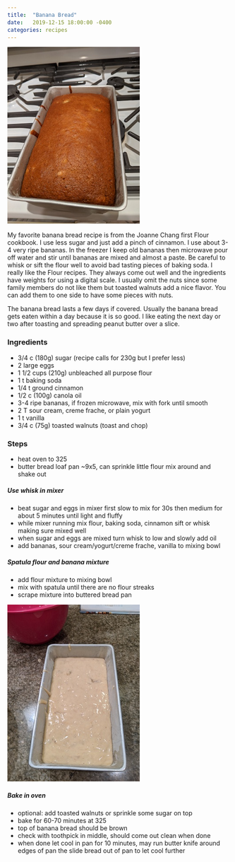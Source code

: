 ```yaml
---
title:  "Banana Bread"
date:   2019-12-15 18:00:00 -0400
categories: recipes
---
```

![Banana Bread](/assets/images/bananabread.jpg)

My favorite banana bread recipe is from the Joanne Chang first Flour
cookbook.  I use less sugar and just add a pinch of cinnamon.  I use about 3-4 very ripe bananas.  In the freezer I keep old bananas then
microwave pour off water and stir until bananas are mixed and almost a paste.  Be careful to whisk or sift the flour well to avoid bad tasting
pieces of baking soda.  I really like the Flour recipes.  They always come out well and the ingredients have weights for using a digital scale.  I usually omit the nuts since some family members do not like them but toasted walnuts add a nice flavor.  You can add them to one side to have some pieces with nuts.

The banana bread lasts a few days if covered.  Usually the banana bread
gets eaten within a day because it is so good.  I like eating the next
day or two after toasting and spreading peanut butter over a slice.

### Ingredients
- 3/4 c (180g) sugar  (recipe calls for 230g but I prefer less)
- 2 large eggs
- 1 1/2 cups (210g) unbleached all purpose flour
- 1 t baking soda
- 1/4 t ground cinnamon
- 1/2 c (100g) canola oil
- 3-4 ripe bananas, if frozen microwave, mix with fork until smooth
- 2 T sour cream, creme frache, or plain yogurt
- 1 t vanilla
- 3/4 c (75g) toasted walnuts (toast and chop)

### Steps
- heat oven to 325
- butter bread loaf pan ~9x5, can sprinkle little flour mix around and shake out
##### Use whisk in mixer
- beat sugar and eggs in mixer first slow to mix for 30s then medium for about 5 minutes until light and fluffy
- while mixer running mix flour, baking soda, cinnamon sift or whisk making sure mixed well
- when sugar and eggs are mixed turn whisk to low and slowly add oil
- add bananas, sour cream/yogurt/creme frache, vanilla to mixing bowl
##### Spatula flour and banana mixture
- add flour mixture to mixing bowl
- mix with spatula until there are no flour streaks
- scrape mixture into buttered bread pan

![Banana Bread Mixture](/assets/images/bananabread2.jpg)

##### Bake in oven
- optional: add toasted walnuts or sprinkle some sugar on top
- bake for 60-70 minutes at 325
- top of banana bread should be brown
- check with toothpick in middle, should come out clean when done
- when done let cool in pan for 10 minutes,  may run butter knife around edges of pan the slide bread out of pan to let cool further

